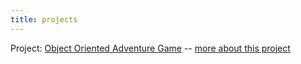 ```yaml
---
title: projects
---
```



Project: [Object Oriented Adventure Game](https://github.com/anawagner/SICP/tree/master/oo_adventure_game)
-- [more about this project](http://anawagner.net/2018/07/07/object-oriented-adventure-game.html)
